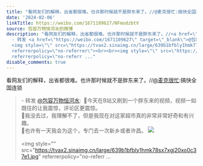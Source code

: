 ```yaml
---
title: "看网友们的解释，出省都很难。也许那时候就不是胖东来了。//@麦克很忙:搞快全国连锁 - 转发 @包容万物恒河水:&ensp;\U0001F53B今天在B站又刷到一个胖东来的视频，视频..."
date: '2024-02-06'
linkTitle: https://weibo.com/1671109627/NFmodzbtV
source: 包容万物恒河水的微博
description: "看网友们的解释，出省都很难。也许那时候就不是胖东来了。//<a href=\"https://weibo.com/n/%E9%BA%A6%E5%85%8B%E5%BE%88%E5%BF%99\">@麦克很忙</a>:搞快全国连锁<br><blockquote>
  - 转发 <a href=\"https://weibo.com/1671109627\" target=\"_blank\">@包容万物恒河水</a>: \U0001F53B今天在B站又刷到一个胖东来的视频，视频一如既往的让我震惊，评论区更震惊。<br>\U0001F53B我没去过，我理解不了，但是我现在对这家超市真的非常非常好奇和有兴趣。<br>\U0001F53B也许有一天我会为这个，专门去一次新乡或者许昌。
  <img style=\"\" src=\"https://tvax2.sinaimg.cn/large/639b1bfbly1hmk77syd9jj20cz03c3za.jpg\"
  referrerpolicy=\"no-referrer\"><br><br><img style=\"\" src=\"https://tvax2.sinaimg.cn/large/639b1bfbly1hmk78sx7xgj20xo0c37e1.jpg\"
  referrerpolicy=\"no-referr ..."
disable_comments: true
---
```

看网友们的解释，出省都很难。也许那时候就不是胖东来了。//<a href="https://weibo.com/n/%E9%BA%A6%E5%85%8B%E5%BE%88%E5%BF%99">@麦克很忙</a>:搞快全国连锁<br><blockquote> - 转发 <a href="https://weibo.com/1671109627" target="_blank">@包容万物恒河水</a>: 🔻今天在B站又刷到一个胖东来的视频，视频一如既往的让我震惊，评论区更震惊。<br>🔻我没去过，我理解不了，但是我现在对这家超市真的非常非常好奇和有兴趣。<br>🔻也许有一天我会为这个，专门去一次新乡或者许昌。 <img style="" src="https://tvax2.sinaimg.cn/large/639b1bfbly1hmk77syd9jj20cz03c3za.jpg" referrerpolicy="no-referrer"><br><br><img style="" src="https://tvax2.sinaimg.cn/large/639b1bfbly1hmk78sx7xgj20xo0c37e1.jpg" referrerpolicy="no-referr ...